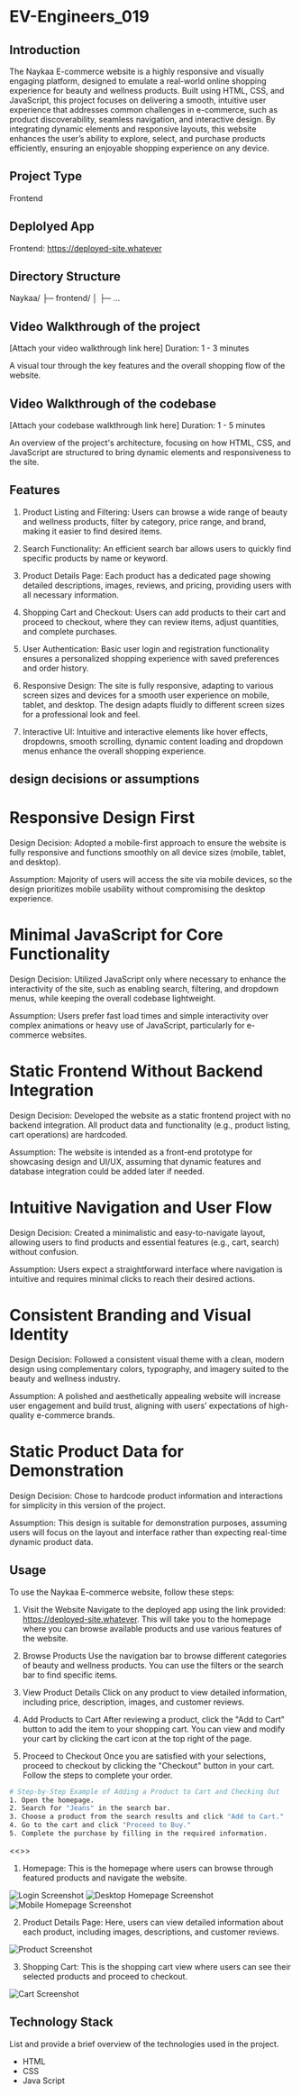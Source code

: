 # EV-Engineers_019

## Introduction
The Naykaa E-commerce website is a highly responsive and visually engaging platform, designed to emulate a real-world online shopping experience for beauty and wellness products. Built using HTML, CSS, and JavaScript, this project focuses on delivering a smooth, intuitive user experience that addresses common challenges in e-commerce, such as product discoverability, seamless navigation, and interactive design. By integrating dynamic elements and responsive layouts, this website enhances the user’s ability to explore, select, and purchase products efficiently, ensuring an enjoyable shopping experience on any device.

## Project Type
Frontend 

## Deplolyed App
Frontend: https://deployed-site.whatever

## Directory Structure
Naykaa/
├─ frontend/
│  ├─ ...


## Video Walkthrough of the project
[Attach your video walkthrough link here] Duration: 1 - 3 minutes

A visual tour through the key features and the overall shopping flow of the website.

## Video Walkthrough of the codebase
[Attach your codebase walkthrough link here] Duration: 1 - 5 minutes

An overview of the project's architecture, focusing on how HTML, CSS, and JavaScript are structured to bring dynamic elements and responsiveness to the site.

## Features
1) Product Listing and Filtering: 
Users can browse a wide range of beauty and wellness products, filter by category, price range, and brand, making it easier to find desired items.

2) Search Functionality: 
An efficient search bar allows users to quickly find specific products by name or keyword.

3) Product Details Page: 
Each product has a dedicated page showing detailed descriptions, images, reviews, and pricing, providing users with all necessary information.

4) Shopping Cart and Checkout: 
Users can add products to their cart and proceed to checkout, where they can review items, adjust quantities, and complete purchases.

5) User Authentication: 
Basic user login and registration functionality ensures a personalized shopping experience with saved preferences and order history.

6) Responsive Design: 
The site is fully responsive, adapting to various screen sizes and devices for a smooth user experience on mobile, tablet, and desktop. The design adapts fluidly to different screen sizes for a professional look and feel.

7) Interactive UI: 
Intuitive and interactive elements like hover effects, dropdowns, smooth scrolling, dynamic content loading  and dropdown menus enhance the overall shopping experience.


## design decisions or assumptions

# Responsive Design First
Design Decision: Adopted a mobile-first approach to ensure the website is fully responsive and functions smoothly on all device sizes (mobile, tablet, and desktop).

Assumption: Majority of users will access the site via mobile devices, so the design prioritizes mobile usability without compromising the desktop experience.

# Minimal JavaScript for Core Functionality
Design Decision: Utilized JavaScript only where necessary to enhance the interactivity of the site, such as enabling search, filtering, and dropdown menus, while keeping the overall codebase lightweight.

Assumption: Users prefer fast load times and simple interactivity over complex animations or heavy use of JavaScript, particularly for e-commerce websites.

# Static Frontend Without Backend Integration
Design Decision: Developed the website as a static frontend project with no backend integration. All product data and functionality (e.g., product listing, cart operations) are hardcoded.

Assumption: The website is intended as a front-end prototype for showcasing design and UI/UX, assuming that dynamic features and database integration could be added later if needed.
# Intuitive Navigation and User Flow
Design Decision: Created a minimalistic and easy-to-navigate layout, allowing users to find products and essential features (e.g., cart, search) without confusion.

Assumption: Users expect a straightforward interface where navigation is intuitive and requires minimal clicks to reach their desired actions.

# Consistent Branding and Visual Identity
Design Decision: Followed a consistent visual theme with a clean, modern design using complementary colors, typography, and imagery suited to the beauty and wellness industry.

Assumption: A polished and aesthetically appealing website will increase user engagement and build trust, aligning with users’ expectations of high-quality e-commerce brands.

# Static Product Data for Demonstration
Design Decision: Chose to hardcode product information and interactions for simplicity in this version of the project.

Assumption: This design is suitable for demonstration purposes, assuming users will focus on the layout and interface rather than expecting real-time dynamic product data.


## Usage

To use the Naykaa E-commerce website, follow these steps:

1) Visit the Website
Navigate to the deployed app using the link provided: https://deployed-site.whatever.
This will take you to the homepage where you can browse available products and use various features of the website.

2) Browse Products
Use the navigation bar to browse different categories of beauty and wellness products. You can use the filters or the search bar to find specific items.

3) View Product Details
Click on any product to view detailed information, including price, description, images, and customer reviews.

4) Add Products to Cart
After reviewing a product, click the "Add to Cart" button to add the item to your shopping cart. You can view and modify your cart by clicking the cart icon at the top right of the page.

5) Proceed to Checkout
Once you are satisfied with your selections, proceed to checkout by clicking the "Checkout" button in your cart. Follow the steps to complete your order.

```bash
# Step-by-Step Example of Adding a Product to Cart and Checking Out
1. Open the homepage.
2. Search for "Jeans" in the search bar.
3. Choose a product from the search results and click "Add to Cart."
4. Go to the cart and click "Proceed to Buy."
5. Complete the purchase by filling in the required information.

```
<<<Screenshots>>>
1. Homepage: This is the homepage where users can browse through featured products and navigate the website.

<img src="./Assests/Login_screenshot.png" alt="Login Screenshot"/>
<img src="./Assests/homepage_screenshot1.png" alt="Desktop Homepage Screenshot"/>
<img src="./Assests/homepage_screenshot2.png" alt="Mobile Homepage Screenshot"/>


2. Product Details Page: Here, users can view detailed information about each product, including images, descriptions, and customer reviews.

<img src="./Assests/Product_screenshot.jpg" alt="Product Screenshot"  />


3. Shopping Cart: This is the shopping cart view where users can see their selected products and proceed to checkout.

<img src="./Assests/cart screenshot.png" alt="Cart Screenshot" />


<!-- 
## Credentials
user id - 
password -

## APIs Used
If your application relies on external APIs, document them and include any necessary links or references.

## API Endpoints
In case of Backend Applications provide a list of your API endpoints, methods, brief descriptions, and examples of request/response.
GET /api/items - retrieve all items
POST /api/items - create a new item
-->

## Technology Stack
List and provide a brief overview of the technologies used in the project.
- HTML
- CSS
- Java Script

